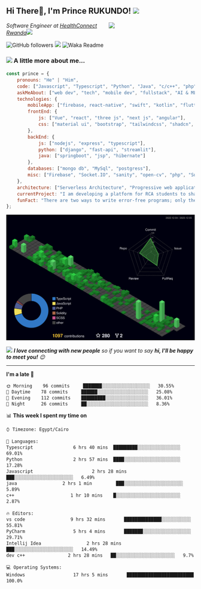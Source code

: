 <h2>Hi There👋, I'm Prince RUKUNDO! <img src="https://media.giphy.com/media/12oufCB0MyZ1Go/giphy.gif" width="50"></h2>
<img align='right' src="https://media.giphy.com/media/M9gbBd9nbDrOTu1Mqx/giphy.gif" width="230">
<p><em>Software Engineer at <a href="#">HealthConnect Rwanda</a><img src="https://media.giphy.com/media/WUlplcMpOCEmTGBtBW/giphy.gif" width="30"> 
</em></p>

![GitHub followers](https://img.shields.io/github/followers/rukundo-prince?label=Follow&style=social)
![](https://visitor-badge.glitch.me/badge?page_id=anmol098.anmol098)
![Waka Readme](https://github.com/anmol098/anmol098/workflows/Waka%20Readme/badge.svg)


### <img src="https://media.giphy.com/media/VgCDAzcKvsR6OM0uWg/giphy.gif" width="50"> A little more about me...  

```javascript
const prince = {
    pronouns: "He" | "Him",
    code: ["Javascript", "Typescript", "Python", "Java", "c/c++", "php", "c#"],
    askMeAbout: ["web dev", "tech", "mobile dev", "fullstack", "AI & ML", "Devops", "AR & VR"],
    technologies: {
        mobileApp: ["firebase, react-native", "swift", "kotlin", "flutter"],
        frontEnd: {
            js: ["Vue", "react", "three js", "next js", "angular"],
            css: ["material ui", "bootstrap", "tailwindcss", "shadcn", "chakra ui", "daisy ui", "scss"]
        },
        backEnd: {
            js: ["nodejs", "express", "typescript"],
            python: ["django", "fast-api", "streamlit"],
            java: ["springboot", "jsp", "hibernate"]
        },
        databases: ["mongo db", "MySql", "postgress"],
        misc: ["Firebase", "Socket.IO", "sanity", "open-cv", "php", "SuiteApp", "Appwrite", "sentry", "clerk"]
    },
    architecture: ["Serverless Architecture", "Progressive web applications", "Single page applications"],
    currentProject: "I am developing a platform for RCA students to share and showcase their projects and promote collaboration
    funFact: "There are two ways to write error-free programs; only the third one works"
};
```

<img src="./profile-3d-contrib/profile-night-green.svg"/>

<img src="https://media.giphy.com/media/LnQjpWaON8nhr21vNW/giphy.gif" width="60"> <em><b>I love connecting with new people</b> so if you want to say <b>hi, I'll be happy to meet you!</b> 😊</em>

---
<!--START_SECTION:waka-->
**I'm a late 🐤** 

```text
🌞 Morning    96 commits     ███████░░░░░░░░░░░░░░░░░░   30.55% 
🌆 Daytime    78 commits     ██████░░░░░░░░░░░░░░░░░░░   25.08% 
🌃 Evening    112 commits    █████████░░░░░░░░░░░░░░░░   36.01% 
🌙 Night      26 commits     ██░░░░░░░░░░░░░░░░░░░░░░░   8.36%

```


📊 **This week I spent my time on** 

```text
⌚︎ Timezone: Egypt/Cairo

💬 Languages: 
Typescript               6 hrs 40 mins  █████████░░░░░░░░░░░░░░░░   69.01% 
Python                   2 hrs 57 mins  ████░░░░░░░░░░░░░░░░░░░░░   17.28% 
Javascript                      2 hrs 28 mins  ███░░░░░░░░░░░░░░░░░░░░░░   6.49% 
java                 2 hrs 1 min         ███░░░░░░░░░░░░░░░░░░░░░░   5.89% 
c++                     1 hr 10 mins    █░░░░░░░░░░░░░░░░░░░░░░░░   2.87%

🔥 Editors: 
vs code                 9 hrs 32 mins       ██████████████░░░░░░░░░░░   55.81% 
PyCharm                  5 hrs 4 mins       ███████░░░░░░░░░░░░░░░░░░   29.71% 
Intellij Idea                 2 hrs 28 mins       ███░░░░░░░░░░░░░░░░░░░░░░   14.49%
dev c++                2 hrs 28 mins   ██░░░░░░░░░░░░░░░░░░░░░░   9.7%

💻 Operating Systems: 
Windows                  17 hrs 5 mins       █████████████████████████   100.0%

```
<!--END_SECTION:waka-->

